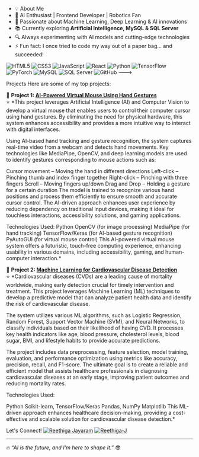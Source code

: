 - 💡 About Me
- 🤖 AI Enthusiast | Frontend Developer | Robotics Fan
- 🧠 Passionate about Machine Learning, Deep Learning & AI innovations
- 📚 Currently exploring **Artificial Intelligence, MySQL & SQL Server**
- 🔍 Always experimenting with AI models and cutting-edge technologies
- ⚡ Fun fact: I once tried to code my way out of a paper bag... and succeeded!

![HTML5](https://img.shields.io/badge/-HTML5-E34F26?style=flat-square&logo=html5&logoColor=white)
![CSS3](https://img.shields.io/badge/-CSS3-1572B6?style=flat-square&logo=css3)
![JavaScript](https://img.shields.io/badge/-JavaScript-F7DF1E?style=flat-square&logo=javascript)
![React](https://img.shields.io/badge/-React-61DAFB?style=flat-square&logo=react)
![Python](https://img.shields.io/badge/-Python-3776AB?style=flat-square&logo=python&logoColor=white)
![TensorFlow](https://img.shields.io/badge/-TensorFlow-FF6F00?style=flat-square&logo=tensorflow&logoColor=white)
![PyTorch](https://img.shields.io/badge/-PyTorch-EE4C2C?style=flat-square&logo=pytorch&logoColor=white)
![MySQL](https://img.shields.io/badge/-MySQL-4479A1?style=flat-square&logo=mysql)
![SQL Server](https://img.shields.io/badge/-SQL%20Server-CC2927?style=flat-square&logo=microsoft-sql-server&logoColor=white)
![GitHub](https://img.shields.io/badge/-GitHub-181717?style=flat-square&logo=github)
--->

Projects
Here are some of my top projects:

📌 **Project 1: [AI-Powered Virtual Mouse Using Hand Gestures](https://github.com/your-username/project1)**  
⭐ *This project leverages Artificial Intelligence (AI) and Computer Vision to develop a virtual mouse that enables users to control their computer cursor using hand gestures. By eliminating the need for physical hardware, this system enhances accessibility and provides a more intuitive way to interact with digital interfaces.

Using AI-based hand tracking and gesture recognition, the system captures real-time video from a webcam and detects hand movements. Key technologies like MediaPipe, OpenCV, and deep learning models are used to identify gestures corresponding to mouse actions such as:

Cursor movement – Moving the hand in different directions
Left-click – Pinching thumb and index finger together
Right-click – Pinching with three fingers
Scroll – Moving fingers up/down
Drag and Drop – Holding a gesture for a certain duration
The model is trained to recognize various hand positions and process them efficiently to ensure smooth and accurate cursor control. The AI-driven approach enhances user experience by reducing dependency on traditional input devices, making it ideal for touchless interactions, accessibility solutions, and gaming applications.

Technologies Used:
Python
OpenCV (for image processing)
MediaPipe (for hand tracking)
TensorFlow/Keras (for AI-based gesture recognition)
PyAutoGUI (for virtual mouse control)
This AI-powered virtual mouse system offers a futuristic, touch-free computing experience, enhancing usability in various domains, including accessibility, gaming, and human-computer interaction.*

📌 **Project 2: [Machine Learning for Cardiovascular Disease Detection](https://github.com/your-username/project2)**  
⭐ *Cardiovascular diseases (CVDs) are a leading cause of mortality worldwide, making early detection crucial for timely intervention and treatment. This project leverages Machine Learning (ML) techniques to develop a predictive model that can analyze patient health data and identify the risk of cardiovascular disease.

The system utilizes various ML algorithms, such as Logistic Regression, Random Forest, Support Vector Machine (SVM), and Neural Networks, to classify individuals based on their likelihood of having CVD. It processes key health indicators like age, blood pressure, cholesterol levels, blood sugar, BMI, and lifestyle habits to provide accurate predictions.

The project includes data preprocessing, feature selection, model training, evaluation, and performance optimization using metrics like accuracy, precision, recall, and F1-score. The ultimate goal is to create a reliable and efficient model that assists healthcare professionals in diagnosing cardiovascular diseases at an early stage, improving patient outcomes and reducing mortality rates.

Technologies Used:

Python
Scikit-learn, TensorFlow/Keras
Pandas, NumPy
Matplotlib
This ML-driven approach enhances healthcare decision-making, providing a cost-effective and scalable solution for cardiovascular disease detection.*

 Let's Connect!
[![Reethiga Jayaram](https://img.shields.io/badge/-LinkedIn-0077B5?style=flat-square&logo=linkedin)](https://www.linkedin.com/in/your-profile)
[![Reethiga-J](https://img.shields.io/badge/-Portfolio-FF5722?style=flat-square&logo=google-chrome)](your-portfolio-url)

---

🔥 *“AI is the future, and I'm here to shape it.”* 😎




